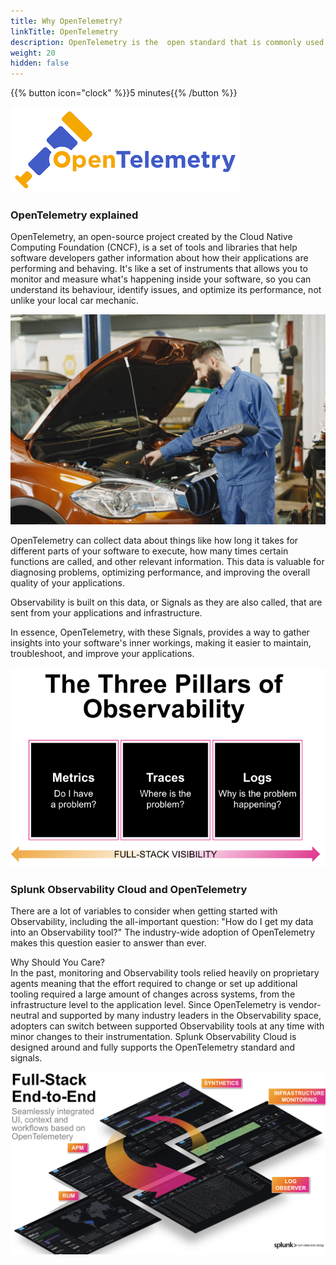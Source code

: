 ```yaml
---
title: Why OpenTelemetry?
linkTitle: OpenTelemetry
description: OpenTelemetry is the  open standard that is commonly used to provide the signals that are used by Splunk Observability Cloud - Metric, Traces & Logs
weight: 20
hidden: false
---
```


{{% button icon="clock" %}}5 minutes{{% /button %}}

![OpenTelemetry](../20-opentelemetry/images/otel.png)

### OpenTelemetry explained

OpenTelemetry, an open-source project created by the Cloud Native Computing Foundation (CNCF), is a set of tools and libraries that help software developers gather information about how their applications are performing and behaving. It's like a set of instruments that allows you to monitor and measure what's happening inside your software, so you can understand its behaviour, identify issues, and optimize its performance, not unlike your local car mechanic.

![diagnostics](../20-opentelemetry/images/pexels-gustavo-fring-6870313.jpg?width=30vw)

OpenTelemetry can collect data about things like how long it takes for different parts of your software to execute, how many times certain functions are called, and other relevant information. This data is valuable for diagnosing problems, optimizing performance, and improving the overall quality of your applications.

Observability is built on this data, or Signals as they are also called, that are sent from your applications and infrastructure.

In essence, OpenTelemetry, with these Signals, provides a way to gather insights into your software's inner workings, making it easier to maintain, troubleshoot, and improve your applications.

![three pillars](../20-opentelemetry/images/tree-pillars.png?width=30vw)

### Splunk Observability Cloud and OpenTelemetry

There are a lot of variables to consider when getting started with Observability, including the all-important question: "How do I get my data into an Observability tool?" The industry-wide adoption of OpenTelemetry makes this question easier to answer than ever.

Why Should You Care?  
In the past, monitoring and Observability tools relied heavily on proprietary agents meaning that the effort required to change or set up additional tooling required a large amount of changes across systems, from the infrastructure level to the application level. Since OpenTelemetry is vendor-neutral and supported by many industry leaders in the Observability space, adopters can switch between supported Observability tools at any time with minor changes to their instrumentation.  Splunk Observability Cloud is designed around and fully supports the OpenTelemetry standard and signals.

![full stack Splunk](../20-opentelemetry/images/splunk-full-stack.png?width=30vw)
